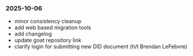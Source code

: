 ### 2025-10-06

- minor consistency cleanup
- add web based migration tools
- add changelog
- update goat repository link
- clarify login for submitting new DID document (h/t Brendan LeFebvre)
